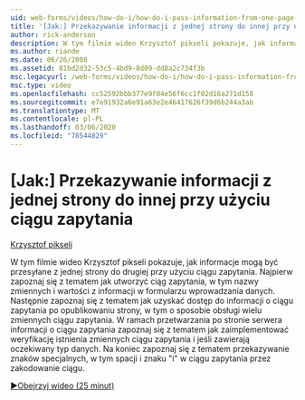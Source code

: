 ```yaml
---
uid: web-forms/videos/how-do-i/how-do-i-pass-information-from-one-page-to-another-using-a-query-string
title: '[Jak:] Przekazywanie informacji z jednej strony do innej przy użyciu ciągu zapytania | Microsoft Docs'
author: rick-anderson
description: W tym filmie wideo Krzysztof pikseli pokazuje, jak informacje mogą być przesyłane z jednej strony do drugiej przy użyciu ciągu zapytania. Najpierw zapoznaj się z tematem jak utworzyć ciąg zapytania w...
ms.author: riande
ms.date: 06/26/2008
ms.assetid: 81bd2d32-53c5-4bd9-8d09-dd8a2c734f3b
msc.legacyurl: /web-forms/videos/how-do-i/how-do-i-pass-information-from-one-page-to-another-using-a-query-string
msc.type: video
ms.openlocfilehash: cc52592bbb377e9f04e56f6cc1f02d16a271d158
ms.sourcegitcommit: e7e91932a6e91a63e2e46417626f39d6b244a3ab
ms.translationtype: MT
ms.contentlocale: pl-PL
ms.lasthandoff: 03/06/2020
ms.locfileid: "78544829"
---
```

# <a name="how-do-i-pass-information-from-one-page-to-another-using-a-query-string"></a>[Jak:] Przekazywanie informacji z jednej strony do innej przy użyciu ciągu zapytania

[Krzysztof pikseli](https://twitter.com/chrispels)

W tym filmie wideo Krzysztof pikseli pokazuje, jak informacje mogą być przesyłane z jednej strony do drugiej przy użyciu ciągu zapytania. Najpierw zapoznaj się z tematem jak utworzyć ciąg zapytania, w tym nazwy zmiennych i wartości z informacji w formularzu wprowadzania danych. Następnie zapoznaj się z tematem jak uzyskać dostęp do informacji o ciągu zapytania po opublikowaniu strony, w tym o sposobie obsługi wielu zmiennych ciągu zapytania. W ramach przetwarzania po stronie serwera informacji o ciągu zapytania zapoznaj się z tematem jak zaimplementować weryfikację istnienia zmiennych ciągu zapytania i jeśli zawierają oczekiwany typ danych. Na koniec zapoznaj się z tematem przekazywanie znaków specjalnych, w tym spacji i znaku "i" w ciągu zapytania przez zakodowanie ciągu.

[&#9654;Obejrzyj wideo (25 minut)](https://channel9.msdn.com/Blogs/ASP-NET-Site-Videos/how-do-i-pass-information-from-one-page-to-another-using-a-query-string)
